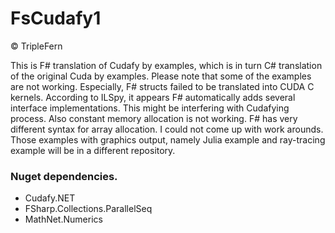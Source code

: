 FsCudafy1
=========

&copy; TripleFern

 This is F# translation of Cudafy by examples, which is in turn C# translation of the original Cuda by examples.
Please note that some of the examples are not working. Especially, F# structs failed to be translated into CUDA C kernels. According to ILSpy, it appears F# automatically adds several interface implementations. This might be interfering with Cudafying process. Also constant memory allocation is not working. F# has very different syntax for array allocation. I could not come up with work arounds. Those examples with graphics output, namely Julia example and ray-tracing example will be in a different repository.

### Nuget dependencies. ###
+ Cudafy.NET
+ FSharp.Collections.ParallelSeq
+ MathNet.Numerics
